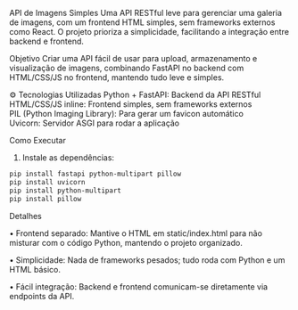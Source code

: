 API de Imagens Simples
Uma API RESTful leve para gerenciar uma galeria de imagens, com um frontend HTML simples, sem frameworks externos como React. O projeto prioriza a simplicidade, facilitando a integração entre backend e frontend.

Objetivo
Criar uma API fácil de usar para upload, armazenamento e visualização de imagens, combinando FastAPI no backend com HTML/CSS/JS no frontend, mantendo tudo leve e simples.
 
⚙️ Tecnologias Utilizadas
Python + FastAPI: Backend da API RESTful  
HTML/CSS/JS inline: Frontend simples, sem frameworks externos  
PIL (Python Imaging Library): Para gerar um favicon automático  
Uvicorn: Servidor ASGI para rodar a aplicação  

Como Executar
1. Instale as dependências:
```bash
pip install fastapi python-multipart pillow
pip install uvicorn
pip install python-multipart
pip install pillow
```
Detalhes

•	Frontend separado: Mantive o HTML em static/index.html para não misturar com o código Python, mantendo o projeto organizado.

•	Simplicidade: Nada de frameworks pesados; tudo roda com Python e um HTML básico.

•	Fácil integração: Backend e frontend comunicam-se diretamente via endpoints da API.
